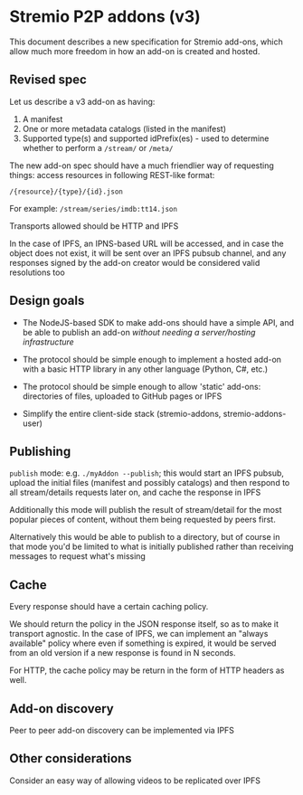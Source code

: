 # Stremio P2P addons (v3)

This document describes a new specification for Stremio add-ons, which allow much more freedom in how an add-on is created and hosted.

## Revised spec

Let us describe a v3 add-on as having:

1. A manifest
2. One or more metadata catalogs (listed in the manifest)
3. Supported type(s) and supported idPrefix(es) - used to determine whether to perform a `/stream/` or `/meta/`

The new add-on spec should have a much friendlier way of requesting things: access resources in following REST-like format:

```
/{resource}/{type}/{id}.json
```

For example: ```/stream/series/imdb:tt14.json```

Transports allowed should be HTTP and IPFS

In the case of IPFS, an IPNS-based URL will be accessed, and in case the object does not exist, it will be sent over an IPFS pubsub channel, and any responses signed by the add-on creator would be considered valid resolutions too




## Design goals

* The NodeJS-based SDK to make add-ons should have a simple API, and be able to publish an add-on *without needing a server/hosting infrastructure*

* The protocol should be simple enough to implement a hosted add-on with a basic HTTP library in any other language (Python, C#, etc.)

* The protocol should be simple enough to allow 'static' add-ons: directories of files, uploaded to GitHub pages or IPFS

* Simplify the entire client-side stack (stremio-addons, stremio-addons-user)



## Publishing

`publish` mode: e.g. `./myAddon --publish`; this would start an IPFS pubsub, upload the initial files (manifest and possibly catalogs) and then respond to all stream/details requests later on, and cache the response in IPFS

Additionally this mode will publish the result of stream/detail for the most popular pieces of content, without them being requested by peers first.

Alternatively this would be able to publish to a directory, but of course in that mode you'd be limited to what is initially published rather than receiving messages to request what's missing


## Cache 

Every response should have a certain caching policy.

We should return the policy in the JSON response itself, so as to make it transport agnostic. 
In the case of IPFS, we can implement an "always available" policy where even if something is expired, it would be served from an old version if a new response is found in N seconds.

For HTTP, the cache policy may be return in the form of HTTP headers as well.

## Add-on discovery

Peer to peer add-on discovery can be implemented via IPFS

## Other considerations

Consider an easy way of allowing videos to be replicated over IPFS